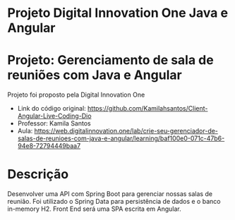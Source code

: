 # Projeto Digital Innovation One Java e Angular
# Projeto: Gerenciamento de sala de reuniões com Java e Angular

Projeto foi proposto pela Digital Innovation One 
- Link do código original: https://github.com/Kamilahsantos/Client-Angular-Live-Coding-Dio
- Professor: Kamila Santos
- Aula: https://web.digitalinnovation.one/lab/crie-seu-gerenciador-de-salas-de-reunioes-com-java-e-angular/learning/baf100e0-071c-47b6-94e8-72794449baa7

# Descrição
 Desenvolver uma API com Spring Boot para gerenciar nossas salas de reunião.
 Foi utilizado o Spring Data para persistência de dados e o banco in-memory H2. 
 Front End será uma SPA escrita em Angular.